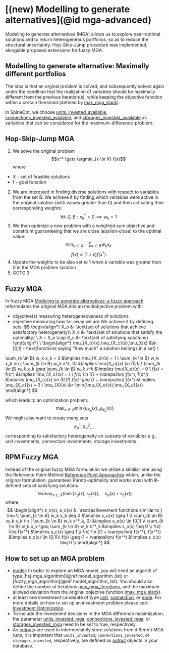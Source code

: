 # [(new) Modelling to generate alternatives](@id mga-advanced)

Modeling to generate alternatives (MGA) allows us to explore near-optimal solutions and to return heterogeneous portfolios, so as to reduce the structural uncertainty. Hop-Skip-Jump procedure was implemented, alongside proposed extensions for fuzzy MGA.

## Modelling to generate alternative: Maximally different portfolios
The idea is that an orginal problem is solved, and subsequently solved again under the condition that the realization of variables should be maximally different from the previous iteration(s), while keeping the objective function within a certain threshold (defined by [max\_mga\_slack](@ref)).

In SpineOpt, we choose [units\_invested\_available](@ref), [connections\_invested\_available](@ref), and [storages\_invested\_available](@ref) as variables that can be considered for the maximum-difference-problem.

## Hop-Skip-Jump MGA
1. We solve the original problem 
$$x^* \gets \argmin_{x \in X} f(x)$$
where  
- X - set of feasible solutions
- f - goal function 
2. We are interested in finding diverse solutions with respect to variables from the set B. We achieve it by finding which variables were active in the original solution (with values greater than 0) and then activating their corresponding weights:
$$\forall k \in B: x^*_k > 0 \implies w_k = 1$$
3. We then optimize a new problem with a weighted sum objective and constraint guaranteeing that we are close (epsilon-close) to the optimal value:
$$\min_{x \in X} \quad \sum_{k \in B} w_k x_k$$
$$ f(x) \leq (1 + \varepsilon) f(x^*)$$
4. Update the weights to be also set to 1 when a variable was greater than 0 in the MGA problem solution
5. GOTO 3
## Fuzzy MGA
In fuzzy MGA [Modeling to generate alternatives: a fuzzy approach](https://doi.org/10.1016/S0165-0114(83)80014-1) 
reformulates the original MGA into an multiobjective problem with:
- objective(s) measuring heterogeneousness of solutions
- objective measuring how far away we are
We achieve it by defining sets:
$$
\begin{align*}
X_o &- \text{set of solutions that achieve satisfactory heterogeneity}\\
X_c &- \text{set of solutions that satisfy the optimality} \\
X = X_o  \cap X_c &- \text{set of satisfying solutions}
\end{align*}
\\
\begin{align*}
\mu_{X_o}(x),\mu_{X_c}(x),\mu_X(x) &\in [0,1] - \text{functions saying "how much" a solution belongs in a set} \\

\sum_{k \in B} w_k x_k = 0 &\implies \mu_{X_o}(x) = 1 \\
\sum_{k \in B} w_k x_k \in ( \sum_{k \in B} w_k x^*_k, 0) &\implies \mu_{X_o}(x) \in (0,1) \\
\sum_{k \in B} w_k x_k \geq \sum_{k \in B} w_k x^*_k &\implies \mu_{X_o}(x) = 0 \\
f(x) = f(x^*) &\implies \mu_{X_c}(x) = 1 \\
f(x) \in ((1 + \varepsilon) f(x^*), f(x^*)) &\implies \mu_{X_c}(x) \in (0,1)\\
f(x) \geq (1 + \varepsilon) f(x^*) &\implies \mu_{X_c}(x) = 0 \\
\mu_{X}(x) &= \min\{\mu_{X_o}(x),\mu_{X_c}(x)\} 
\end{align*}
$$

which leads to an optimization problem:
$$
\max_{x \in X} \min\{\mu_{X_o}(x),\mu_{X_c}(x)\}
$$
We might also want to create many sets $$X^1_o, X^2_o,...$$
corresponding to satisfactory heterogeneity on subsets of variables e.g., unit investments, connection investments, storage investments.

## RPM Fuzzy MGA
Instead of the original fuzzy MGA formulation we utilize a similiar one using the Reference Point Method [Reference Point Approaches](https://doi.org/10.1007/978-1-4615-5025-9_9) which, unlike the original formulation,
guarantees Pareto-optimality and works even with ill-defined sets of satisfying solutions.
$$
lex \max_{x \in X} (\min\{s_{o}(x),s_{c}(x)\}, \quad  s_{o}(x) + s_{c}(x))
$$
where
$$
\begin{align*}
s_o(x), s_c(x) &- \text{achievement functions similiar to } \mu \\
\sum_{k \in B} w_k x_k \leq 0 &\implies s_o(x) \geq 1 \\
\sum_{k \in B} w_k x_k \in ( \sum_{k \in B} w_k x^*_k, 0) &\implies s_o(x) \in (0,1) \\
\sum_{k \in B} w_k x_k \geq \sum_{k \in B} w_k x^*_k &\implies s_o(x) \leq 0 \\
f(x) \leq f(x^*) &\implies s_c(x) \geq 1 \\
f(x) \in ((1 + \varepsilon) f(x^*), f(x^*)) &\implies s_c(x) \in (0,1)\\
f(x) \geq (1 + \varepsilon) f(x^*) &\implies s_c(x) \leq 0 \\
\end{align*}
$$

## How to set up an MGA problem
- [model](@ref): In order to explore an MGA model, you will need an algorith of type [hsj_mga_algorithm](@ref model_algorithm_list) or [fuzzy_mga_algorithm](@ref model_algorithm_list). You should also define the number of iterations [max\_mga\_iterations](@ref), and the maximum allowed deviation from the original objective function ([max\_mga\_slack](@ref)).
- at least one investment candidate of type [unit](@ref), [connection](@ref), or [node](@ref). For more details on how to set up an investment problem please see: [Investment Optimization](@ref).
- To include the investment decisions in the MGA difference maximization, the parameter [units\_invested\_mga](@ref), [connections\_invested\_mga](@ref), or [storages\_invested\_mga](@ref) need to be set to true, respectively.
- As [output](@ref)s are used to intermediately store solutions from different MGA runs, it is important that `units_invested`, `connections_invested`, or `storages_invested`, respectively, are defined as [output](@ref) objects in your database.